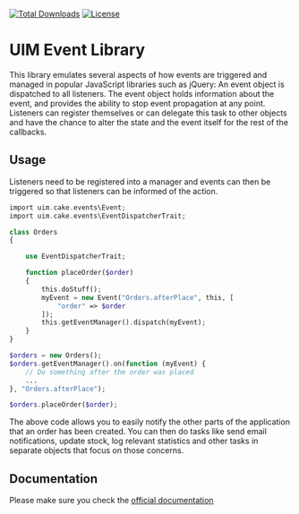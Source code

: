 [![Total Downloads](https://img.shields.io/packagist/dt/UIM/event.svg?style=flat-square)](https://packagist.org/packages/UIM/event)
[![License](https://img.shields.io/badge/license-MIT-blue.svg?style=flat-square)](LICENSE.txt)

# UIM Event Library

This library emulates several aspects of how events are triggered and managed in popular JavaScript
libraries such as jQuery: An event object is dispatched to all listeners. The event object holds information
about the event, and provides the ability to stop event propagation at any point.
Listeners can register themselves or can delegate this task to other objects and have the chance to alter the
state and the event itself for the rest of the callbacks.

## Usage

Listeners need to be registered into a manager and events can then be triggered so that listeners can be informed
of the action.

```php
import uim.cake.events\Event;
import uim.cake.events\EventDispatcherTrait;

class Orders
{

	use EventDispatcherTrait;

	function placeOrder($order)
	{
		this.doStuff();
		myEvent = new Event("Orders.afterPlace", this, [
			"order" => $order
		]);
		this.getEventManager().dispatch(myEvent);
	}
}

$orders = new Orders();
$orders.getEventManager().on(function (myEvent) {
	// Do something after the order was placed
	...
}, "Orders.afterPlace");

$orders.placeOrder($order);
```

The above code allows you to easily notify the other parts of the application that an order has been created.
You can then do tasks like send email notifications, update stock, log relevant statistics and other tasks
in separate objects that focus on those concerns.

## Documentation

Please make sure you check the [official documentation](https://book.UIM.org/4/en/core-libraries/events.html)
